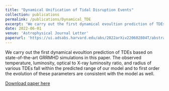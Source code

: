 ```yaml
---
title: "Dynamical Unification of Tidal Disruption Events"
collection: publications
permalink: /publications/Dynamical_TDE
excerpt: 'We carry out the first dynamical evoultion prediction of TDEs based on state-of-the-art GRRMHD simulations in this paper. The observed temperature, luminosity, optical to X-ray luminosity ratio, and radius of various TDEs fall within the predicted range of our model and to first order the evolution of these parameters are consistent with the model as well.'
date: 2022-06-01
venue: 'Astrophysical Journal Letter'
paperurl: 'https://ui.adsabs.harvard.edu/abs/2022arXiv220602804T/abstract'
---
```

We carry out the first dynamical evoultion prediction of TDEs based on state-of-the-art GRRMHD simulations in this paper. The observed temperature, luminosity, optical to X-ray luminosity ratio, and radius of various TDEs fall within the predicted range of our model and to first order the evolution of these parameters are consistent with the model as well.

[Download paper here](https://ui.adsabs.harvard.edu/abs/2022arXiv220602804T/abstract)

